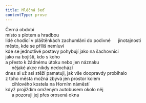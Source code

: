 ```yaml
---
title: Mléčná šeď
contentType: prose
---
```


<section>

Černá období  
místo s plotem a hradbou  
lidé chodící v pláštěnkách zachumláni do podivné      jinotajnosti  
město, kde se příliš nemluví  
kde se jednotlivé postavy pohybují jako na šachovnici  
jako na bojišti, kdo s koho  
a přesto k žádnému útoku nebo jen náznaku  
     nějaké akce nikdy nedochází  
dnes si už asi stěží pamatuji, jak vše doopravdy probíhalo  
z toho města možná zbývá jen prostor kolem  
     cihlového kostela na Horním náměstí  
když projíždím omženým autobusem okolo něj  
     a pozoruji jej přes orosená okna

</section>
